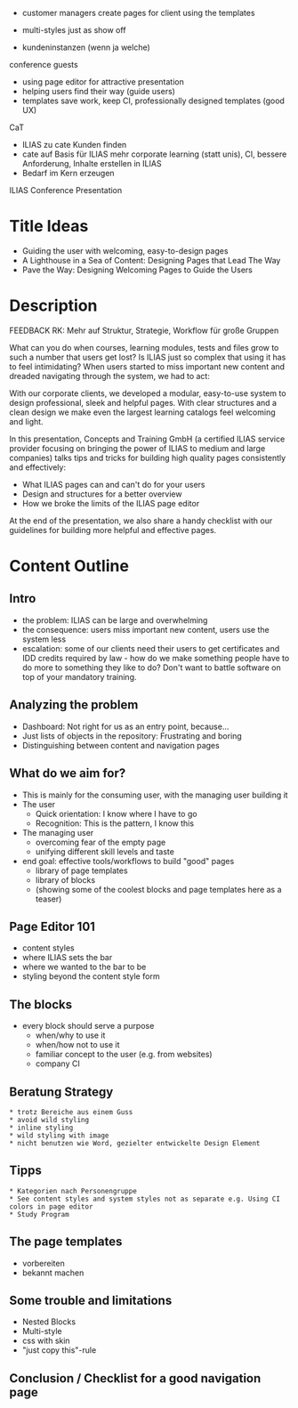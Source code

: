 * customer managers create pages for client using the templates
* multi-styles just as show off

* kundeninstanzen (wenn ja welche)


conference guests
* using page editor for attractive presentation
* helping users find their way (guide users)
* templates save work, keep CI, professionally designed templates (good UX)

CaT
* ILIAS zu cate Kunden finden
* cate auf Basis für ILIAS mehr corporate learning (statt unis), CI, bessere Anforderung, Inhalte erstellen in ILIAS
* Bedarf im Kern erzeugen


ILIAS Conference Presentation

# Title Ideas

* Guiding the user with welcoming, easy-to-design pages
* A Lighthouse in a Sea of Content: Designing Pages that Lead The Way
* Pave the Way: Designing Welcoming Pages to Guide the Users

# Description

FEEDBACK RK: Mehr auf Struktur, Strategie, Workflow für große Gruppen

What can you do when courses, learning modules, tests and files grow to such a number that users get lost? Is ILIAS just so complex that using it has to feel intimidating? When users started to miss important new content and dreaded navigating through the system, we had to act:

With our corporate clients, we developed a modular, easy-to-use system to design professional, sleek and helpful pages. With clear structures and a clean design we make even the largest learning catalogs feel welcoming and light.

In this presentation, Concepts and Training GmbH (a certified ILIAS service provider focusing on bringing the power of ILIAS to medium and large companies) talks tips and tricks for building high quality pages consistently and effectively:
* What ILIAS pages can and can't do for your users
* Design and structures for a better overview
* How we broke the limits of the ILIAS page editor

At the end of the presentation, we also share a handy checklist with our guidelines for building more helpful and effective pages.

# Content Outline

## Intro

* the problem: ILIAS can be large and overwhelming
* the consequence: users miss important new content, users use the system less
* escalation: some of our clients need their users to get certificates and IDD credits required by law - how do we make something people have to do more to something they like to do? Don't want to battle software on top of your mandatory training.

## Analyzing the problem

* Dashboard: Not right for us as an entry point, because...
* Just lists of objects in the repository: Frustrating and boring
* Distinguishing between content and navigation pages

## What do we aim for?

* This is mainly for the consuming user, with the managing user building it
* The user
    * Quick orientation: I know where I have to go
    * Recognition: This is the pattern, I know this
* The managing user
    * overcoming fear of the empty page
    * unifying different skill levels and taste
* end goal: effective tools/workflows to build "good" pages
    * library of page templates
    * library of blocks
    * (showing some of the coolest blocks and page templates here as a teaser)

## Page Editor 101

* content styles
* where ILIAS sets the bar
* where we wanted to the bar to be
* styling beyond the content style form

## The blocks

* every block should serve a purpose
    * when/why to use it
    * when/how not to use it
    * familiar concept to the user (e.g. from websites)
    * company CI

## Beratung Strategy
    * trotz Bereiche aus einem Guss
    * avoid wild styling
    * inline styling
    * wild styling with image
    * nicht benutzen wie Word, gezielter entwickelte Design Element

## Tipps
    * Kategorien nach Personengruppe
    * See content styles and system styles not as separate e.g. Using CI colors in page editor
    * Study Program

## The page templates
* vorbereiten
* bekannt machen

## Some trouble and limitations

* Nested Blocks
* Multi-style
* css with skin
* "just copy this"-rule

## Conclusion / Checklist for a good navigation page